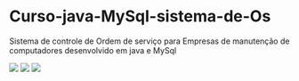 # Curso-java-MySql-sistema-de-Os
Sistema de controle de Ordem de serviço para Empresas de manutenção de computadores desenvolvido em java e MySql

<img src="https://github.com/marciojsalmeida/Curso-java-MySql-sistema-de-Os/blob/master/login.jpg" />
<img src="https://github.com/marciojsalmeida/Curso-java-MySql-sistema-de-Os/blob/master/telaOs.jpg" />
<img src="https://github.com/marciojsalmeida/Curso-java-MySql-sistema-de-Os/blob/master/relatorio.jpg" />


